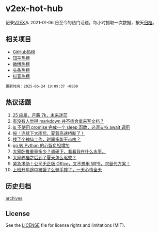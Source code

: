 # v2ex-hot-hub

 记录[V2EX](https://www.v2ex.com/)从 2021-01-06 日至今的热门话题。每小时抓取一次数据，按天[归档](archives)。
 
 ## 相关项目

- [GitHub热榜](https://github.com/lonnyzhang423/github-hot-hub)
- [知乎热榜](https://github.com/lonnyzhang423/zhihu-hot-hub)
- [微博热榜](https://github.com/lonnyzhang423/weibo-hot-hub)
- [头条热榜](https://github.com/lonnyzhang423/toutiao-hot-hub)
- [抖音热榜](https://github.com/lonnyzhang423/douyin-hot-hub)


 `更新时间：2025-06-24 19:09:37 +0800`

## 热议话题

1. [25 应届，月薪 7k，未来迷茫](https://www.v2ex.com/t/1140656)
1. [有没有人觉得 markdown 并不适合拿来写文档？](https://www.v2ex.com/t/1140628)
1. [js 不使用 promise 完成一个 sleep 函数，必须支持 await 调用](https://www.v2ex.com/t/1140531)
1. [报！连续下大雨后，夏蓉高速桥断了！](https://www.v2ex.com/t/1140620)
1. [找了个神仙工作，时间多能干点啥？](https://www.v2ex.com/t/1140565)
1. [go 转 Python 的心智负担增加](https://www.v2ex.com/t/1140619)
1. [大家卧推重量多少？调研下，看看我在什么水平。](https://www.v2ex.com/t/1140609)
1. [大家养猫之后到了夏天怎么驱蚊？](https://www.v2ex.com/t/1140594)
1. [紧急求助！公司无正版 Office，又不想用 WPS，求替代方案！](https://www.v2ex.com/t/1140670)
1. [上班开车途中被饿了么骑手撞了，一天心情全无](https://www.v2ex.com/t/1140580)

## 历史归档

[archives](archives)

## License

See the [LICENSE](LICENSE) file for license rights and limitations (MIT).
